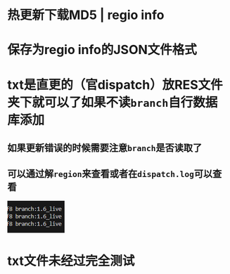 # 热更新下载MD5 | regio info
# 保存为regio info的JSON文件格式
# txt是直更的（官dispatch）放RES文件夹下就可以了如果不读`branch`自行数据库添加
## 如果更新错误的时候需要注意`branch`是否读取了
## 可以通过解`region`来查看或者在`dispatch.log`可以查看
![Alt text](dispacth_log.png)
# txt文件未经过完全测试
